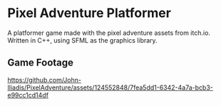 # Pixel Adventure Platformer

A platformer game made with the pixel adventure assets from itch.io. Written in C++, using SFML as the graphics library.

## Game Footage

https://github.com/John-Iliadis/PixelAdventure/assets/124552848/7fea5dd1-6342-4a7a-bcb3-e99cc1cd14df
